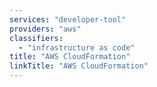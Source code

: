 ```yaml
---
services: "developer-tool"
providers: "aws"
classifiers:
  - "infrastructure as code"
title: "AWS CloudFormation"
linkTitle: "AWS CloudFormation"
---
```

